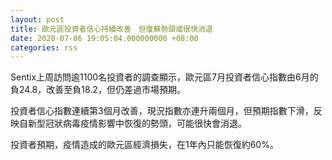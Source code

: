 ```yaml
---
layout: post
title: 歐元區投資者信心持續改善　但復蘇勢頭或很快消退
date: 2020-07-06 19:05:04.000000000 +08:00
categories: rss
---
```


Sentix上周訪問逾1100名投資者的調查顯示，歐元區7月投資者信心指數由6月的負24.8，改善至負18.2，但仍差過市場預期。

投資者信心指數連續第3個月改善，現況指數亦連升兩個月，但預期指數下滑，反映自新型冠狀病毒疫情影響中恢復的勢頭，可能很快會消退。

投資者預期，疫情造成的歐元區經濟損失，在1年內只能恢復約60%。
